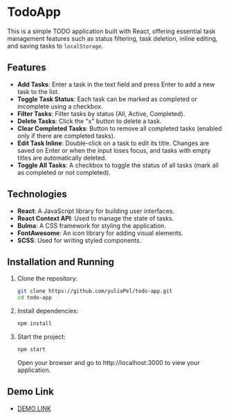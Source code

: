 # TodoApp

This is a simple TODO application built with React, offering essential task management features such as status filtering, task deletion, inline editing, and saving tasks to `localStorage`.

## Features

- **Add Tasks**: Enter a task in the text field and press Enter to add a new task to the list.
- **Toggle Task Status**: Each task can be marked as completed or incomplete using a checkbox.
- **Filter Tasks**: Filter tasks by status (All, Active, Completed).
- **Delete Tasks**: Click the "x" button to delete a task.
- **Clear Completed Tasks**: Button to remove all completed tasks (enabled only if there are completed tasks).
- **Edit Task Inline**: Double-click on a task to edit its title. Changes are saved on Enter or when the input loses focus, and tasks with empty titles are automatically deleted.
- **Toggle All Tasks**: A checkbox to toggle the status of all tasks (mark all as completed or not completed).

## Technologies

- **React**: A JavaScript library for building user interfaces.
- **React Context API**: Used to manage the state of tasks.
- **Bulma**: A CSS framework for styling the application.
- **FontAwesome**: An icon library for adding visual elements.
- **SCSS**: Used for writing styled components.

## Installation and Running

1. Clone the repository:
    ```bash
    git clone https://github.com/yuliaPel/todo-app.git
    cd todo-app
    ```
2. Install dependencies:
    ```bash
    npm install
    ```
3. Start the project:
    ```bash
    npm start
    ```
    Open your browser and go to http://localhost:3000 to view your application.

## Demo Link

- [DEMO LINK](https://yuliaPel.github.io/todo-app/)
